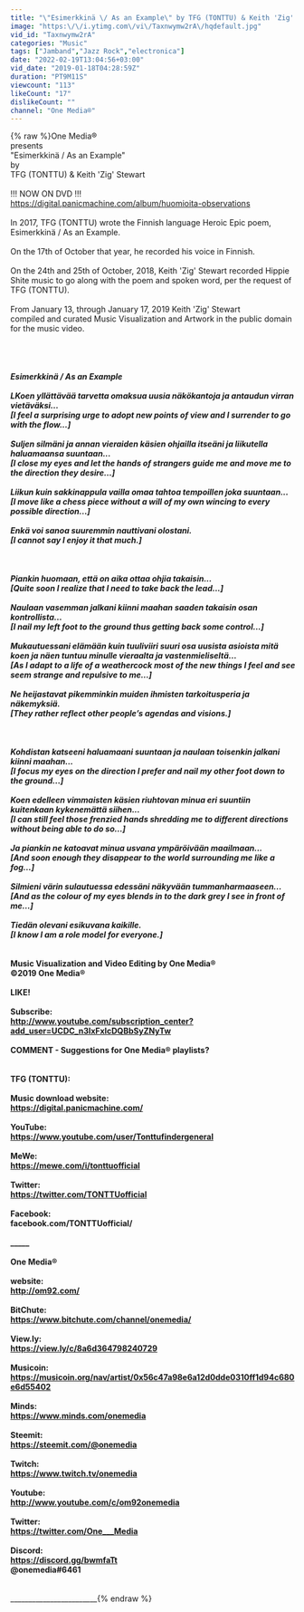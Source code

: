 ```yaml
---
title: "\"Esimerkkinä \/ As an Example\" by TFG (TONTTU) & Keith 'Zig' Stewart"
image: "https:\/\/i.ytimg.com\/vi\/Taxnwymw2rA\/hqdefault.jpg"
vid_id: "Taxnwymw2rA"
categories: "Music"
tags: ["Jamband","Jazz Rock","electronica"]
date: "2022-02-19T13:04:56+03:00"
vid_date: "2019-01-18T04:28:59Z"
duration: "PT9M11S"
viewcount: "113"
likeCount: "17"
dislikeCount: ""
channel: "One Media®"
---
```

{% raw %}One Media®<br />presents <br />&quot;Esimerkkinä / As an Example&quot;<br />by<br />TFG (TONTTU) &amp; Keith 'Zig' Stewart<br /><br />!!!   NOW ON DVD  !!!<br /><a rel="nofollow" target="blank" href="https://digital.panicmachine.com/album/huomioita-observations">https://digital.panicmachine.com/album/huomioita-observations</a><br /><br />In 2017, TFG (TONTTU) wrote the Finnish language Heroic Epic poem,  Esimerkkinä / As an Example.<br /><br />On the 17th of October that year, he recorded his voice in Finnish.<br /><br />On the 24th and 25th of October, 2018, Keith 'Zig' Stewart recorded Hippie Shite music to go along with the poem and spoken word, per the request of TFG (TONTTU).<br /><br />From January 13, through January 17, 2019 Keith 'Zig' Stewart <br />compiled and curated Music Visualization and Artwork in the public domain for the music video.<br /><br />___________________________<br /><br /><br />Esimerkkinä / As an Example<br /><br />LKoen yllättävää tarvetta omaksua uusia näkökantoja ja antaudun virran vietäväksi...<br />[I feel a surprising urge to adopt new points of view and I surrender to go with the flow...]<br /><br />Suljen silmäni ja annan vieraiden käsien ohjailla itseäni ja liikutella haluamaansa suuntaan...<br />[I close my eyes and let the hands of strangers guide me and move me to the direction they desire…]<br /><br />Liikun kuin sakkinappula vailla omaa tahtoa tempoillen joka suuntaan...<br />[I move like a chess piece without a will of my own wincing to every possible direction...]<br /><br />Enkä voi sanoa suuremmin nauttivani olostani.<br />[I cannot say I enjoy it that much.]<br /><br /><br /><br />Piankin huomaan, että on aika ottaa ohjia takaisin...<br />[Quite soon I realize that I need to take back the lead...]<br /><br />Naulaan vasemman jalkani kiinni maahan saaden takaisin osan kontrollista...<br />[I nail my left foot to the ground thus getting back some control...]<br /><br />Mukautuessani elämään kuin tuuliviiri suuri osa uusista asioista mitä koen ja näen tuntuu minulle vieraalta ja vastenmieliseltä...<br />[As I adapt to a life of a weathercock most of the new things I feel and see seem strange and repulsive to me…]<br /><br />Ne heijastavat pikemminkin muiden ihmisten tarkoitusperia ja näkemyksiä.<br />[They rather reflect other people’s agendas and visions.]<br /><br /><br /><br />Kohdistan katseeni haluamaani suuntaan ja naulaan toisenkin jalkani kiinni maahan...<br />[I focus my eyes on the direction I prefer and nail my other foot down to the ground...]<br /><br />Koen edelleen vimmaisten käsien riuhtovan minua eri suuntiin kuitenkaan kykenemättä siihen...<br />[I can still feel those frenzied hands shredding me to different directions without being able to do so…]<br /><br />Ja piankin ne katoavat minua usvana ympäröivään maailmaan...<br />[And soon enough they disappear to the world surrounding me like a fog...]<br /><br />Silmieni värin sulautuessa edessäni näkyvään tummanharmaaseen...<br />[And as the colour of my eyes blends in to the dark grey I see in front of me…]<br /><br />Tiedän olevani esikuvana kaikille.<br />[I know I am a role model for everyone.]<br /><br />___________________________________________<br />Music Visualization and Video Editing by One Media®<br />©2019 One Media®<br /><br />LIKE!<br /><br />Subscribe:<br /><a rel="nofollow" target="blank" href="http://www.youtube.com/subscription_center?add_user=UCDC_n3IxFxIcDQBbSyZNyTw">http://www.youtube.com/subscription_center?add_user=UCDC_n3IxFxIcDQBbSyZNyTw</a><br /><br />COMMENT  -  Suggestions for One Media® playlists?<br />______<br /><br />TFG (TONTTU):<br /><br />Music download website:<br /><a rel="nofollow" target="blank" href="https://digital.panicmachine.com/">https://digital.panicmachine.com/</a><br /><br />YouTube:<br /><a rel="nofollow" target="blank" href="https://www.youtube.com/user/Tonttufindergeneral">https://www.youtube.com/user/Tonttufindergeneral</a><br /><br />MeWe:<br /><a rel="nofollow" target="blank" href="https://mewe.com/i/tonttuofficial">https://mewe.com/i/tonttuofficial</a><br /><br />Twitter:<br /><a rel="nofollow" target="blank" href="https://twitter.com/TONTTUofficial">https://twitter.com/TONTTUofficial</a><br /><br />Facebook:<br />facebook.com/TONTTUofficial/ <br /><br />_____<br /><br />One Media® <br /><br />website:<br /> <a rel="nofollow" target="blank" href="http://om92.com/">http://om92.com/</a><br /><br />BitChute:<br /><a rel="nofollow" target="blank" href="https://www.bitchute.com/channel/onemedia/">https://www.bitchute.com/channel/onemedia/</a><br /><br />View.ly:<br /> <a rel="nofollow" target="blank" href="https://view.ly/c/8a6d364798240729">https://view.ly/c/8a6d364798240729</a> <br /><br />Musicoin:<br /><a rel="nofollow" target="blank" href="https://musicoin.org/nav/artist/0x56c47a98e6a12d0dde0310ff1d94c680e6d55402">https://musicoin.org/nav/artist/0x56c47a98e6a12d0dde0310ff1d94c680e6d55402</a><br /><br />Minds: <br /> <a rel="nofollow" target="blank" href="https://www.minds.com/onemedia">https://www.minds.com/onemedia</a><br /><br />Steemit:<br /> <a rel="nofollow" target="blank" href="https://steemit.com/@onemedia">https://steemit.com/@onemedia</a><br /><br />Twitch:<br /> <a rel="nofollow" target="blank" href="https://www.twitch.tv/onemedia">https://www.twitch.tv/onemedia</a><br /><br />Youtube:<br /> <a rel="nofollow" target="blank" href="http://www.youtube.com/c/om92onemedia">http://www.youtube.com/c/om92onemedia</a><br /><br />Twitter:<br /> <a rel="nofollow" target="blank" href="https://twitter.com/One___Media">https://twitter.com/One___Media</a>   <br /><br />Discord:<br /><a rel="nofollow" target="blank" href="https://discord.gg/bwmfaTt">https://discord.gg/bwmfaTt</a><br /> @onemedia#6461<br /><br /><br />__________________________________{% endraw %}
